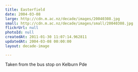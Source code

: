 ```yaml
---
title: Easterfield
date: 2004-03-08
large: http://cdn.m.ac.nz/decade/images/20040308.jpg
small: http://cdn.m.ac.nz/decade/images/small/20040308.jpg
flickrUrl: null
photoId: null
createdAt: 2011-01-30 11:07:14.962811
updatedAt: 2004-03-08 00:00:00
layout: decade-image

---
```

Taken from the bus stop on Kelburn Pde
